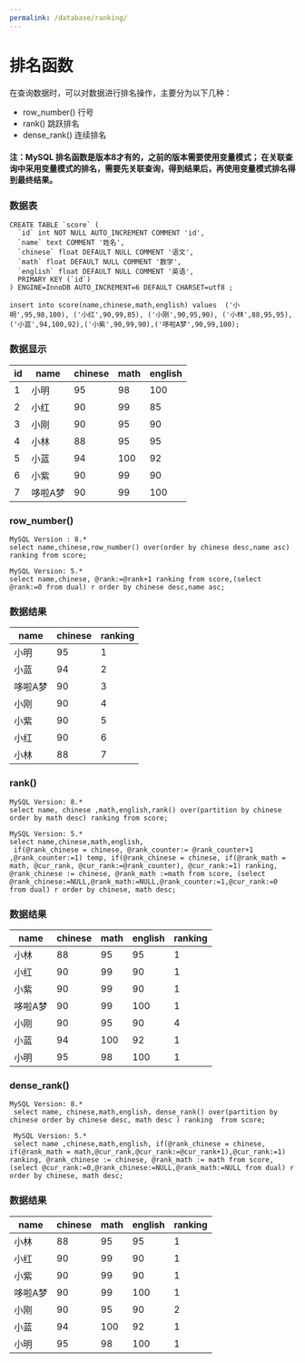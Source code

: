 ```yaml
---
permalink: /database/ranking/
---
```


# 排名函数
在查询数据时，可以对数据进行排名操作，主要分为以下几种：
* row_number() 行号
* rank() 跳跃排名
* dense_rank() 连续排名

#### 注：MySQL 排名函数是版本8才有的，之前的版本需要使用变量模式； 在关联查询中采用变量模式的排名，需要先关联查询，得到结果后，再使用变量模式排名得到最终结果。


### 数据表
```
CREATE TABLE `score` (
  `id` int NOT NULL AUTO_INCREMENT COMMENT 'id',
  `name` text COMMENT '姓名',
  `chinese` float DEFAULT NULL COMMENT '语文',
  `math` float DEFAULT NULL COMMENT '数学',
  `english` float DEFAULT NULL COMMENT '英语',
  PRIMARY KEY (`id`)
) ENGINE=InnoDB AUTO_INCREMENT=6 DEFAULT CHARSET=utf8 ;

insert into score(name,chinese,math,english) values  ('小明',95,98,100), ('小红',90,99,85), ('小刚',90,95,90), ('小林',88,95,95), ('小蓝',94,100,92),('小紫',90,99,90),('哆啦A梦',90,99,100);
```

### 数据显示

| id | name   | chinese | math | english |
|----|--------|---------|------|---------|
|  1 | 小明   |      95 |   98 |     100 |
|  2 | 小红   |      90 |   99 |      85 |
|  3 | 小刚   |      90 |   95 |      90 |
|  4 | 小林   |      88 |   95 |      95 |
|  5 | 小蓝   |      94 |  100 |      92 |
|  6 | 小紫   |      90 |   99 |      90 |
|  7 | 哆啦A梦    |      90 |   99 |     100 |


### row_number()
```
MySQL Version : 8.*
select name,chinese,row_number() over(order by chinese desc,name asc) ranking from score;

MySQL Version: 5.*
select name,chinese, @rank:=@rank+1 ranking from score,(select @rank:=0 from dual) r order by chinese desc,name asc;
```
### 数据结果
| name       | chinese | ranking |
|----|--------|---------|
| 小明       |      95 |       1 |
| 小蓝       |      94 |       2 |
| 哆啦A梦    |      90 |       3 |
| 小刚       |      90 |       4 |
| 小紫       |      90 |       5 |
| 小红       |      90 |       6 |
| 小林       |      88 |       7 |

### rank()
```
MySQL Version: 8.*
select name, chinese ,math,english,rank() over(partition by chinese order by math desc) ranking from score;

MySQL Version: 5.*
select name,chinese,math,english,
 if(@rank_chinese = chinese, @rank_counter:= @rank_counter+1 ,@rank_counter:=1) temp, if(@rank_chinese = chinese, if(@rank_math = math, @cur_rank, @cur_rank:=@rank_counter), @cur_rank:=1) ranking,  @rank_chinese := chinese, @rank_math :=math from score, (select @rank_chinese:=NULL,@rank_math:=NULL,@rank_counter:=1,@cur_rank:=0 from dual) r order by chinese, math desc;
```

### 数据结果

| name   | chinese | math | english | ranking|
|--------|---------|------|---------|--------|
| 小林       |      88 |   95 |      95 |       1 |
| 小红       |      90 |   99 |      90 |       1 |
| 小紫       |      90 |   99 |      90 |       1 |
| 哆啦A梦    |      90 |   99 |     100 |       1 |
| 小刚       |      90 |   95 |      90 |       4 |
| 小蓝       |      94 |  100 |      92 |       1 |
| 小明       |      95 |   98 |     100 |       1 |


### dense_rank()
```
MySQL Version: 8.*
 select name, chinese,math,english, dense_rank() over(partition by chinese order by chinese desc, math desc ) ranking  from score;

 MySQL Version: 5.*
 select name ,chinese,math,english, if(@rank_chinese = chinese, if(@rank_math = math,@cur_rank,@cur_rank:=@cur_rank+1),@cur_rank:=1) ranking, @rank_chinese := chinese, @rank_math := math from score,(select @cur_rank:=0,@rank_chinese:=NULL,@rank_math:=NULL from dual) r order by chinese, math desc;
```
### 数据结果
| name   | chinese | math | english | ranking|
|--------|---------|------|---------|--------|
| 小林       |      88 |   95 |      95 |       1 |
| 小红       |      90 |   99 |      90 |       1 |
| 小紫       |      90 |   99 |      90 |       1 |
| 哆啦A梦    |      90 |   99 |     100 |       1 |
| 小刚       |      90 |   95 |      90 |       2 |
| 小蓝       |      94 |  100 |      92 |       1 |
| 小明       |      95 |   98 |     100 |       1 |